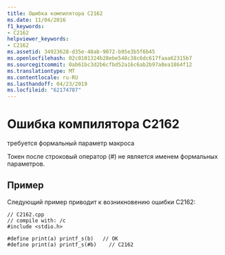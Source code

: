 ```yaml
---
title: Ошибка компилятора C2162
ms.date: 11/04/2016
f1_keywords:
- C2162
helpviewer_keywords:
- C2162
ms.assetid: 34923628-d35e-48ab-9072-b95e3b5f6b45
ms.openlocfilehash: 02c0101324b28ebe548c38c6dc617faaa62315b7
ms.sourcegitcommit: 0ab61bc3d2b6cfbd52a16c6ab2b97a8ea1864f12
ms.translationtype: MT
ms.contentlocale: ru-RU
ms.lasthandoff: 04/23/2019
ms.locfileid: "62174787"
---
```

# <a name="compiler-error-c2162"></a>Ошибка компилятора C2162

требуется формальный параметр макроса

Токен после строковый оператор (#) не является именем формальных параметров.

## <a name="example"></a>Пример

Следующий пример приводит к возникновению ошибки C2162:

```
// C2162.cpp
// compile with: /c
#include <stdio.h>

#define print(a) printf_s(b)   // OK
#define print(a) printf_s(#b)    // C2162
```